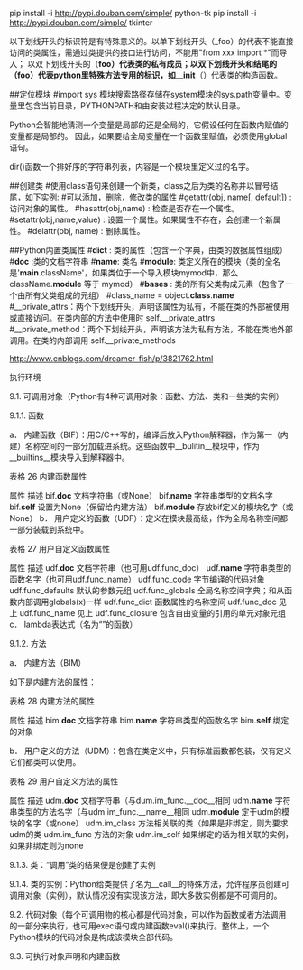 pip install -i http://pypi.douban.com/simple/ python-tk
pip install -i http://pypi.douban.com/simple/ tkinter


以下划线开头的标识符是有特殊意义的。以单下划线开头（_foo）的代表不能直接访问的类属性，需通过类提供的接口进行访问，不能用"from xxx import *"而导入；
以双下划线开头的（__foo）代表类的私有成员；以双下划线开头和结尾的（__foo__）代表python里特殊方法专用的标识，如__init__（）代表类的构造函数。

##定位模块
#import sys 模块搜索路径存储在system模块的sys.path变量中。变量里包含当前目录，PYTHONPATH和由安装过程决定的默认目录。

Python会智能地猜测一个变量是局部的还是全局的，它假设任何在函数内赋值的变量都是局部的。
因此，如果要给全局变量在一个函数里赋值，必须使用global语句。

dir()函数一个排好序的字符串列表，内容是一个模块里定义过的名字。

##创建类
#使用class语句来创建一个新类，class之后为类的名称并以冒号结尾，如下实例:
#可以添加，删除，修改类的属性
#getattr(obj, name[, default]) : 访问对象的属性。
#hasattr(obj,name) : 检查是否存在一个属性。
#setattr(obj,name,value) : 设置一个属性。如果属性不存在，会创建一个新属性。
#delattr(obj, name) : 删除属性。

##Python内置类属性
#__dict__ : 类的属性（包含一个字典，由类的数据属性组成）
#__doc__ :类的文档字符串
#__name__: 类名
#__module__: 类定义所在的模块（类的全名是'__main__.className'，如果类位于一个导入模块mymod中，那么className.__module__ 等于 mymod）
#__bases__ : 类的所有父类构成元素（包含了一个由所有父类组成的元组）
#class_name = object.__class__.__name__
#__private_attrs：两个下划线开头，声明该属性为私有，不能在类的外部被使用或直接访问。在类内部的方法中使用时 self.__private_attrs
#__private_method：两个下划线开头，声明该方法为私有方法，不能在类地外部调用。在类的内部调用 self.__private_methods

<a href="http://www.cnblogs.com/dreamer-fish/p/3821762.html">http://www.cnblogs.com/dreamer-fish/p/3821762.html</a>

执行环境
 
9.1.     可调用对象（Python有4种可调用对象：函数、方法、类和一些类的实例）

9.1.1.   函数

a．  内建函数（BIF）：用C/C++写的，编译后放入Python解释器，作为第一（内建）名称空间的一部分加载进系统。这些函数中__bulitin__模块中，作为__builtins__模块导入到解释器中。

表格 26 内建函数属性

属性	描述
bif.__doc__	文档字符串（或None）
bif.__name__	字符串类型的文档名字
bif.__self__	设置为None（保留给内建方法）
bif.__module__	存放bif定义的模块名字（或None）
b．  用户定义的函数（UDF）：定义在模块最高级，作为全局名称空间都一部分装载到系统中。

表格 27 用户自定义函数属性

属性	描述
udf.__doc__	文档字符串（也可用udf.func_doc）
udf.__name__	字符串类型的函数名字（也可用udf.func_name）
udf.func_code	字节编译的代码对象
udf.func_defaults	默认的参数元组
udf.func_globals	全局名称空间字典；和从函数内部调用globals(x)一样
udf.func_dict	函数属性的名称空间
udf.func_doc	见上
udf.func_name	见上
udf.func_closure	包含自由变量的引用的单元对象元组
c．  lambda表达式（名为“<lambda>”的函数）

9.1.2.   方法

a．  内建方法（BIM）

如下是内建方法的属性：

表格 28 内建方法的属性

属性	描述
bim.__doc__	文档字符串
bim.__name__	字符串类型的函数名字
bim.__self__	绑定的对象
 

b．  用户定义的方法（UDM）：包含在类定义中，只有标准函数都包装，仅有定义它们都类可以使用。

表格 29 用户自定义方法的属性

属性	描述
udm.__doc__	文档字符串（与dum.im_func.__doc__相同
udm.__name__	字符串类型的方法名字（与udm.im_func.__name__相同
udm.__module__	定于udm的模块的名字（或none）
udm.im_class	方法相关联的类（如果是非绑定，则为要求udm的类
udm.im_func	方法的对象
udm.im_self	如果绑定的话为相关联的实例，如果非绑定则为none
 

9.1.3.   类：“调用”类的结果便是创建了实例

9.1.4.   类的实例：Python给类提供了名为__call__的特殊方法，允许程序员创建可调用对象（实例），默认情况没有实现该方法，即大多数实例都是不可调用的。

 

9.2.     代码对象（每个可调用物的核心都是代码对象，可以作为函数或者方法调用的一部分来执行，也可用exec语句或内建函数eval()来执行。整体上，一个Python模块的代码对象是构成该模块全部代码。

 

9.3.     可执行对象声明和内建函数
